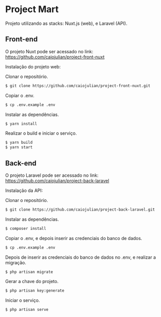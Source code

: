 # Project Mart

Projeto utilizando as stacks: Nuxt.js (web), e Laravel (API). 

## Front-end
O projeto Nuxt pode ser acessado no link: https://github.com/caiojulian/project-front-nuxt

Instalação do projeto web:

Clonar o repositório.
```bash
$ git clone https://github.com/caiojulian/project-front-nuxt.git
```
Copiar o .env.
```bash
$ cp .env.example .env
```
Instalar as dependências.
```bash
$ yarn install
```
Realizar o build e iniciar o serviço.
```bash
$ yarn build
$ yarn start
```
## Back-end
O projeto Laravel pode ser acessado no link: https://github.com/caiojulian/project-back-laravel

Instalação da API:

Clonar o repositório.
```bash
$ git clone https://github.com/caiojulian/project-back-laravel.git
```
Instalar as dependências.
```bash
$ composer install
```
Copiar o .env, e depois inserir as credenciais do banco de dados.
```bash
$ cp .env.example .env
```
Depois de inserir as credenciais do banco de dados no .env, e realizar a migração.
```bash
$ php artisan migrate
```
Gerar a chave do projeto.  
```bash
$ php artisan key:generate
```
Iniciar o serviço.
```bash
$ php artisan serve
```

